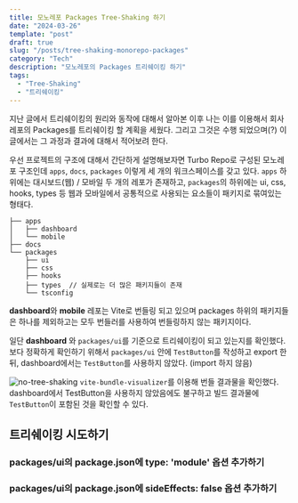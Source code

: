 ```yaml
---
title: 모노레포 Packages Tree-Shaking 하기
date: "2024-03-26"
template: "post"
draft: true
slug: "/posts/tree-shaking-monorepo-packages"
category: "Tech"
description: "모노레포의 Packages 트리쉐이킹 하기"
tags:
  - "Tree-Shaking"
  - "트리쉐이킹"
---
```


지난 글에서 트리쉐이킹의 원리와 동작에 대해서 알아본 이후 나는 이를 이용해서 회사 레포의 Packages를 트리쉐이킹 할 계획을 세웠다. 그리고 그것은 수행 되었으며(?) 이 글에서는 그 과정과 결과에 대해서 적어보려 한다.

우선 프로젝트의 구조에 대해서 간단하게 설명해보자면 Turbo Repo로 구성된 모노레포 구조인데 `apps`, `docs`, `packages` 이렇게 세 개의 워크스페이스를 갖고 있다. `apps` 하위에는 대시보드(웹) / 모바일 두 개의 레포가 존재하고, `packages`의 하위에는 ui, css, hooks, types 등 웹과 모바일에서 공통적으로 사용되는 요소들이 패키지로 묶여있는 형태다.

```
├── apps
│   ├── dashboard
│   └── mobile
├── docs
└── packages
    ├── ui
    ├── css
    ├── hooks
    ├── types  // 실제로는 더 많은 패키지들이 존재
    └── tsconfig
```

**dashboard**와 **mobile** 레포는 Vite로 번들링 되고 있으며 packages 하위의 패키지들은 하나를 제외하고는 모두 번들러를 사용하여 번들링하지 않는 패키지이다.

일단 **dashboard** 와 `packages/ui`를 기준으로 트리쉐이킹이 되고 있는지를 확인했다. 보다 정확하게 확인하기 위해서 `packages/ui` 안에 `TestButton`를 작성하고 export 한 뒤, dashboard에서는 `TestButton`를 사용하지 않았다. (import 하지 않음)

![no-tree-shaking](/media/no-tree-shaking.png)
`vite-bundle-visualizer`를 이용해 번들 결과물을 확인했다. dashboard에서 TestButton을 사용하지 않았음에도 불구하고 빌드 결과물에 `TestButton`이 포함된 것을 확인할 수 있다. 

## 트리쉐이킹 시도하기
### packages/ui의 package.json에 type: 'module' 옵션 추가하기

### packages/ui의 package.json에 sideEffects: false 옵션 추가하기
